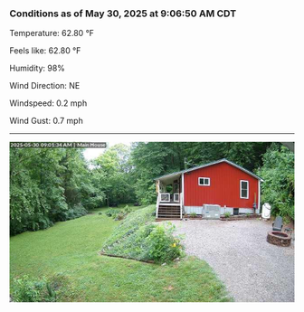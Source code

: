 ### Conditions as of May 30, 2025 at 9:06:50 AM CDT 

Temperature: 62.80 &deg;F

Feels like: 62.80 &deg;F

Humidity: 98%

Wind Direction: NE

Windspeed: 0.2 mph

Wind Gust: 0.7 mph

---

<img src="./images/latest.jpeg"/>

